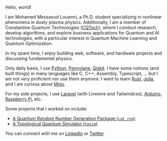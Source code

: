 Hello, world! 

I am Mohamed Messaoud Louamri, a Ph.D. student specializing in nonlinear phenomena in dusty plasma physics. Additionally, I am a member of Constantine Quantum Technologies ([CQTech](https://cqtech.org)), where I conduct research, develop algorithms, and explore business applications for Quantum and AI technologies, with a particular interest in Quantum Machine Learning and Quantum Optimization. 

In my spare time, I enjoy building web, software, and hardware projects and discussing fundamental physics.

Only daily basis, I use [Python](https://en.wikipedia.org/wiki/Python_(programming_language)), [Pennylane](https://pennylane.ai/), [Qiskit](https://www.ibm.com/quantum/qiskit). I have some notions (and built things) in many languages like C, C++, Assembly, Typescript, ... but I am not very proficient nor use them anymore. I want to learn [Rust](https://en.wikipedia.org/wiki/Rust_(programming_language)), [Julia](https://en.wikipedia.org/wiki/Julia_(programming_language)), and I am curious about [Mojo](https://www.modular.com/max/mojo).

For my side projects, I use [Laravel](https://laravel.com/) (with Livewire and Tailwindcss), [Arduino](https://www.arduino.cc/), [Raspberry Pi](https://www.raspberrypi.org/), etc.

Some projects that I worked on include:
* [A Quantum Random Number Generation Package (`cqt_rng`)](https://github.com/Constantine-Quantum-Tech/cqt_rng)
* [A Topological Quantum Simulator (`tqsim`)](https://github.com/Constantine-Quantum-Tech/tqsim)

You can connect with me on [LinkedIn](https://www.linkedin.com/in/mm-louamri/) or [Twitter](https://twitter.com/mmlouamri).
